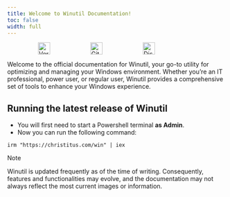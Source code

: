 ```yaml
---
title: Welcome to Winutil Documentation!
toc: false
width: full
---
```


<div style="display: flex; justify-content: center; align-items: center; width: 80%; flex-wrap: wrap; gap: 1px; margin-left:10%" >
  <a href="https://github.com/ChrisTitusTech/Winutil/releases/latest"><img src="https://img.shields.io/github/v/release/ChrisTitusTech/Winutil?color=%230567ff&label=Latest%20Release&style=for-the-badge" alt="Version" style="height: 28px; width: auto; min-width: 120px; object-fit: contain;"></a>
  <img src="https://img.shields.io/github/downloads/ChrisTitusTech/Winutil/Winutil.ps1?label=Total%20Downloads&style=for-the-badge" alt="GitHub Downloads" style="height: 28px; width: auto; min-width: 120px; object-fit: contain;">
  <a href="https://discord.gg/RUbZUZyByQ"><img src="https://dcbadge.limes.pink/api/server/https://discord.gg/RUbZUZyByQ" alt="Discord Community Server" style="height: 28px; width: auto; min-width: 120px; object-fit: contain;"></a>
</div>

Welcome to the official documentation for Winutil, your go-to utility for optimizing and managing your Windows environment. Whether you’re an IT professional, power user, or regular user, Winutil provides a comprehensive set of tools to enhance your Windows experience.

## Running the latest release of Winutil

* You will first need to start a Powershell terminal **as Admin**.
* Now you can run the following command:

```
irm "https://christitus.com/win" | iex
```


> [!NOTE]
> Winutil is updated frequently as of the time of writing. Consequently, features and functionalities may evolve, and the documentation may not always reflect the most current images or information.
